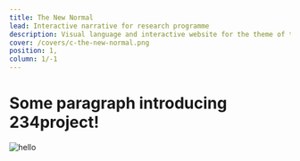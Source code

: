 ```yaml
---
title: The New Normal
lead: Interactive narrative for research programme
description: Visual language and interactive website for the theme of the 7th academic year at Strelka Institute.
cover: /covers/c-the-new-normal.png
position: 1,
column: 1/-1
---
```

# Some paragraph introducing 234project!

![hello](/covers/c-the-new-normal.png)